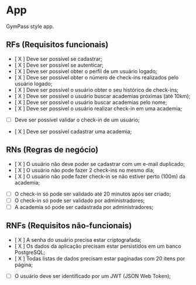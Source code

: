 # App

GymPass style app.

## RFs (Requisitos funcionais)

- [ X ] Deve ser possível se cadastrar;
- [ X ] Deve ser possível se autenticar;
- [ X ] Deve ser possível obter o perfil de um usuário logado;
- [ X ] Deve ser possível obter o número de check-ins realizados pelo usuário logado; 
- [ X ] Deve ser possível o usuário obter o seu histórico de check-ins;
- [ X ] Deve ser possível o usuário buscar academias próximas (até 10km);
- [ X ] Deve ser possível o usuário buscar academias pelo nome;
- [ X ] Deve ser possível o usuário realizar check-in em uma academia;
- [ ] Deve ser possível validar o check-in de um usuário;
- [ X ] Deve ser possível cadastrar uma academia;

## RNs (Regras de negócio)

- [ X ] O usuário não deve poder se cadastrar com um e-mail duplicado;
- [ X ] O usuário não pode fazer 2 check-ins no mesmo dia;
- [ X ] O usuário não pode fazer check-in se não estiver perto (100m) da academia;
- [ ] O check-in só pode ser validado até 20 minutos após ser criado;
- [ ] O check-in só pode ser validado por administradores;
- [ ] A academia só pode ser cadastrada por administradores;

## RNFs (Requisitos não-funcionais)

- [ X ] A senha do usuário precisa estar criptografada;
- [ X ] Os dados da aplicação precisam estar persistidos em um banco PostgreSQL;
- [ X ] Todas listas de dados precisam estar paginadas com 20 itens por página;
- [ ] O usuário deve ser identificado por um JWT (JSON Web Token);
